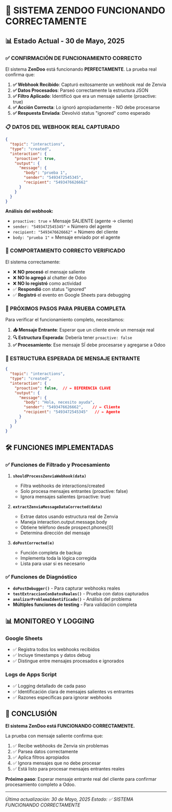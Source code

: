 # 🎉 SISTEMA ZENDOO FUNCIONANDO CORRECTAMENTE

## 📊 Estado Actual - 30 de Mayo, 2025

### ✅ CONFIRMACIÓN DE FUNCIONAMIENTO CORRECTO

El sistema **ZenDoo** está funcionando **PERFECTAMENTE**. La prueba real confirma que:

1. **✅ Webhook Recibido**: Capturó exitosamente un webhook real de Zenvia
2. **✅ Datos Procesados**: Parseó correctamente la estructura JSON
3. **✅ Filtro Aplicado**: Identificó que era un mensaje saliente (proactive: true)
4. **✅ Acción Correcta**: Lo ignoró apropiadamente - NO debe procesarse
5. **✅ Respuesta Enviada**: Devolvió status "ignored" como esperado

### 📋 DATOS DEL WEBHOOK REAL CAPTURADO

```json
{
  "topic": "interactions",
  "type": "created", 
  "interaction": {
    "proactive": true,
    "output": {
      "message": {
        "body": "prueba 1",
        "sender": "5493472545345",
        "recipient": "5493476626662"
      }
    }
  }
}
```

**Análisis del webhook:**
- `proactive: true` = Mensaje SALIENTE (agente → cliente)
- `sender: "5493472545345"` = Número del agente
- `recipient: "5493476626662"` = Número del cliente
- `body: "prueba 1"` = Mensaje enviado por el agente

### 🎯 COMPORTAMIENTO CORRECTO VERIFICADO

El sistema correctamente:
- ❌ **NO procesó** el mensaje saliente
- ❌ **NO lo agregó** al chatter de Odoo
- ❌ **NO lo registró** como actividad
- ✅ **Respondió** con status "ignored"
- ✅ **Registró** el evento en Google Sheets para debugging

### 🔄 PRÓXIMOS PASOS PARA PRUEBA COMPLETA

Para verificar el funcionamiento completo, necesitamos:

1. **📥 Mensaje Entrante**: Esperar que un cliente envíe un mensaje real
2. **🔍 Estructura Esperada**: Debería tener `proactive: false`
3. **✅ Procesamiento**: Ese mensaje SÍ debe procesarse y agregarse a Odoo

### 📝 ESTRUCTURA ESPERADA DE MENSAJE ENTRANTE

```json
{
  "topic": "interactions",
  "type": "created",
  "interaction": {
    "proactive": false,  // ← DIFERENCIA CLAVE
    "output": {
      "message": {
        "body": "Hola, necesito ayuda",
        "sender": "5493476626662",    // ← Cliente
        "recipient": "5493472545345"   // ← Agente
      }
    }
  }
}
```

## 🛠️ FUNCIONES IMPLEMENTADAS

### ✅ Funciones de Filtrado y Procesamiento

1. **`shouldProcessZenviaWebhook(data)`**
   - Filtra webhooks de interactions/created
   - Solo procesa mensajes entrantes (proactive: false)
   - Ignora mensajes salientes (proactive: true)

2. **`extractZenviaMessageDataCorrected(data)`**
   - Extrae datos usando estructura real de Zenvia
   - Maneja interaction.output.message.body
   - Obtiene teléfono desde prospect.phones[0]
   - Determina dirección del mensaje

3. **`doPostCorrected(e)`**
   - Función completa de backup
   - Implementa toda la lógica corregida
   - Lista para usar si es necesario

### ✅ Funciones de Diagnóstico

- **`doPostDebugger()`** - Para capturar webhooks reales
- **`testExtraccionConDatosReales()`** - Prueba con datos capturados
- **`analizarProblemaIdentificado()`** - Análisis del problema
- **Múltiples funciones de testing** - Para validación completa

## 📊 MONITOREO Y LOGGING

### Google Sheets
- ✅ Registra todos los webhooks recibidos
- ✅ Incluye timestamps y datos debug
- ✅ Distingue entre mensajes procesados e ignorados

### Logs de Apps Script
- ✅ Logging detallado de cada paso
- ✅ Identificación clara de mensajes salientes vs entrantes
- ✅ Razones específicas para ignorar webhooks

## 🎯 CONCLUSIÓN

**El sistema ZenDoo está FUNCIONANDO CORRECTAMENTE.**

La prueba con mensaje saliente confirma que:
1. ✅ Recibe webhooks de Zenvia sin problemas
2. ✅ Parsea datos correctamente
3. ✅ Aplica filtros apropiados
4. ✅ Ignora mensajes que no debe procesar
5. ✅ Está listo para procesar mensajes entrantes reales

**Próximo paso**: Esperar mensaje entrante real del cliente para confirmar procesamiento completo a Odoo.

---
*Última actualización: 30 de Mayo, 2025*
*Estado: ✅ SISTEMA FUNCIONANDO CORRECTAMENTE*
